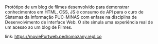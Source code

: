 Protótipo de um blog de filmes desenvolvido para demonstrar conhecimentos em HTML, CSS, JS é consumo de API para o curo de Sistemas da Informação PUC-MINAS com enfase na disciplina de Desenvolvimento de Interface Web. O site simula uma experiência real de um acesso ao um blog de Filmes.

link: https://moviePortweb.pedromozany.repl.co
